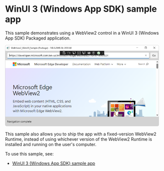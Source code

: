 # WinUI 3 (Windows App SDK) sample app

This sample demonstrates using a WebView2 control in a WinUI 3 (Windows App SDK) Packaged application.

![Sample app](./images/sample-app.png)

This sample also allows you to ship the app with a fixed-version WebView2 Runtime, instead of using whichever version of the WebView2 Runtime is installed and running on the user's computer.

To use this sample, see:
* [WinUI 3 (Windows App SDK) sample app](https://learn.microsoft.com/microsoft-edge/webview2/samples/webview2-winui3-sample)
